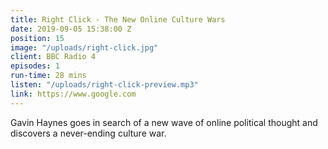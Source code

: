 ```yaml
---
title: Right Click - The New Online Culture Wars
date: 2019-09-05 15:38:00 Z
position: 15
image: "/uploads/right-click.jpg"
client: BBC Radio 4
episodes: 1
run-time: 28 mins
listen: "/uploads/right-click-preview.mp3"
link: https://www.google.com
---
```


Gavin Haynes goes in search of a new wave of online political thought and discovers a never-ending culture war.